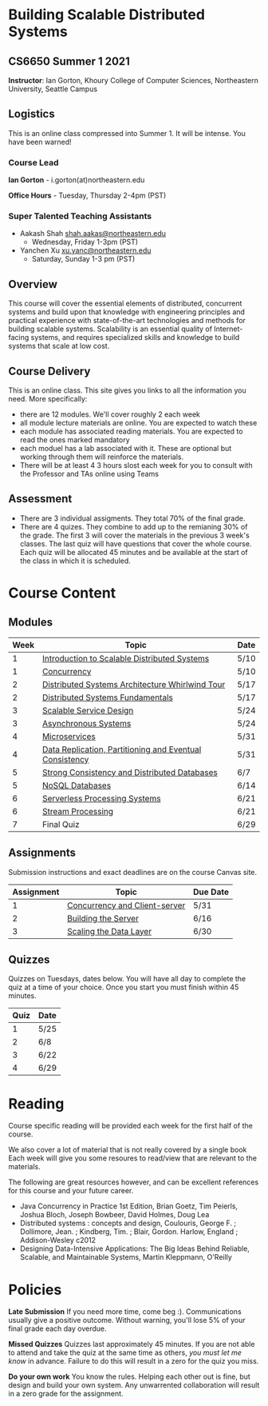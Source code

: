 # Building Scalable Distributed Systems

## CS6650 Summer 1 2021
**Instructor**: Ian Gorton, Khoury College of Computer Sciences, Northeastern University, Seattle Campus

## Logistics
This is an online class compressed into Summer 1. It will be intense. You have been warned!

### Course Lead
**Ian Gorton** - i.gorton(at)northeastern.edu

**Office Hours** - Tuesday, Thursday 2-4pm (PST)

### Super Talented Teaching Assistants
- Aakash Shah <shah.aakas@northeastern.edu>
  - Wednesday, Friday 1-3pm (PST)
- Yanchen Xu <xu.yanc@northeastern.edu>
  - Saturday, Sunday 1-3 pm (PST)

## Overview
This course will cover the essential elements of distributed, concurrent systems and build upon that
knowledge with engineering principles and practical experience with state-of-the-art technologies and
methods for building scalable systems. Scalability is an essential quality of Internet-facing systems, and
requires specialized skills and knowledge to build systems that scale at low cost. 

## Course Delivery
This is an online class. This site gives you links to all the information you need. More specifically:
* there are 12 modules. We'll cover roughly 2 each week
* all module lecture materials are online. You are expected to watch these 
* each module has associated reading materials. You are expected to read the ones marked mandatory
* each moduel has a lab associated with it. These are optional but working through them will reinforce the materials.
* There will be at least 4 3 hours slost each week for you to consult with the Professor and TAs online using Teams

## Assessment
* There are 3 individual assigments. They total 70% of the final grade.
* There are 4 quizes.  They combine to add up to the remianing 30% of the grade. The first 3 will cover the materials in the previous 3 week's classes. The last quiz will have questions that cover the whole course. Each quiz will be allocated 45 minutes and be available at the start of the class in which it is scheduled.

# Course Content

## Modules

Week | Topic | Date
---- | ----- | ----
1  | [Introduction to Scalable Distributed Systems](https://gortonator.github.io/bsds-6650/Week-1) | 5/10
1  | [Concurrency](http://gortonator.github.io/bsds-6650/Week-2) | 5/10
2  | [Distributed Systems Architecture Whirlwind Tour](http://gortonator.github.io/bsds-6650/Week-3) | 5/17
2  | [Distributed Systems Fundamentals](http://gortonator.github.io/bsds-6650/Week-4) | 5/17
3  | [Scalable Service Design](http://gortonator.github.io/bsds-6650/Week-5) | 5/24
3  | [Asynchronous Systems](http://gortonator.github.io/bsds-6650/Week-6) | 5/24
4  | [Microservices](http://gortonator.github.io/bsds-6650/Week-7) | 5/31
4  | [Data Replication, Partitioning and Eventual Consistency](http://gortonator.github.io/bsds-6650/Week-8) | 5/31
5 | [Strong Consistency and Distributed Databases](http://gortonator.github.io/bsds-6650/Week-9) | 6/7
5 | [NoSQL Databases](http://gortonator.github.io/bsds-6650/Week-10) | 6/14
6 | [Serverless Processing Systems](http://gortonator.github.io/bsds-6650/Week-11) | 6/21
6 | [Stream Processing](http://gortonator.github.io/bsds-6650/Week-12) | 6/21
7 | Final Quiz  | 6/29

## Assignments
Submission instructions and exact deadlines are on the course Canvas site. 

Assignment | Topic | Due Date
---------- | ----- | --------
1 | [Concurrency and Client-server](https://gortonator.github.io/bsds-6650/assignments-2021/Assignment-1) | 5/31
2 | [Building the Server](https://gortonator.github.io/bsds-6650/assignments-2021/Assignment-2) | 6/16
3 | [Scaling the Data Layer](https://gortonator.github.io/bsds-6650/assignments-2021/Assignment-4) | 6/30

## Quizzes
Quizzes on Tuesdays, dates below. You will have all day to complete the quiz at a time of your choice. Once you start you must finish within 45 minutes. 

Quiz | Date
---- | ----
1 | 5/25
2 | 6/8
3 | 6/22
4 | 6/29

# Reading
Course specific reading will be provided each week for the first half of the course. 

We also cover a lot of material that is not really covered by a single book Each week will give you some resoures to read/view that are relevant to the materials. 

The following are great resources however, and can be excellent references for this course and your future career.

* Java Concurrency in Practice 1st Edition, Brian Goetz, Tim Peierls, Joshua Bloch, Joseph Bowbeer, David Holmes, Doug Lea
* Distributed systems : concepts and design, Coulouris, George F. ; Dollimore, Jean. ; Kindberg, Tim. ; Blair, Gordon. Harlow, England ; Addison-Wesley c2012
* Designing Data-Intensive Applications: The Big Ideas Behind Reliable, Scalable, and Maintainable Systems, Martin Kleppmann, O'Reilly

# Policies

**Late Submission**
If you need more time, come beg :). Communications usually give a positive outcome.
Without warning, you'll lose 5% of your final grade each day overdue. 

**Missed Quizzes**
Quizzes last approximately 45 minutes. If you are not able to attend and take the quiz at the same time as others, _you must let me know_ in advance. Failure to do this will result in a zero for the quiz you miss. 

**Do your own work**
You know the rules. Helping each other out is fine, but design and build your own system. Any unwarrented collaboration will result in a zero grade for the assignment. 


